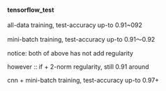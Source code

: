 #### tensorflow_test
all-data training, test-accuracy up-to 0.91~092

mini-batch training, test-accuracy up-to 0.91～0.92

notice: both of above has not add regularity

however ::
		  if + 2-norm regularity, still 0.91 around

cnn + mini-batch training, test-accuracy up-to 0.97+

